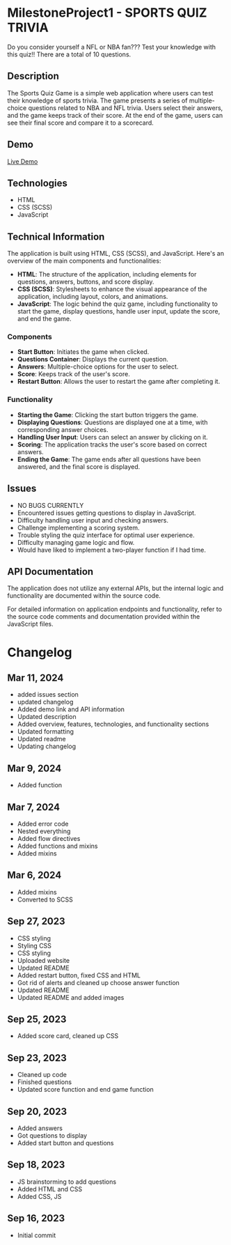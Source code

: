 # MilestoneProject1  - SPORTS QUIZ TRIVIA
Do you consider yourself a NFL or NBA fan??? Test your knowledge with this quiz!!
There are a total of 10 questions.  


## Description
The Sports Quiz Game is a simple web application where users can test their knowledge of sports trivia. The game presents a series of multiple-choice questions related to NBA and NFL trivia. Users select their answers, and the game keeps track of their score. At the end of the game, users can see their final score and compare it to a scorecard. 


## Demo
[Live Demo](https://jyang6511.github.io/MilestoneProject1/)


## Technologies
- HTML
- CSS (SCSS)
- JavaScript

## Technical Information
The application is built using HTML, CSS (SCSS), and JavaScript. Here's an overview of the main components and functionalities:

- **HTML**: The structure of the application, including elements for questions, answers, buttons, and score display.
- **CSS (SCSS)**: Stylesheets to enhance the visual appearance of the application, including layout, colors, and animations.
- **JavaScript**: The logic behind the quiz game, including functionality to start the game, display questions, handle user input, update the score, and end the game.

### Components
- **Start Button**: Initiates the game when clicked.
- **Questions Container**: Displays the current question.
- **Answers**: Multiple-choice options for the user to select.
- **Score**: Keeps track of the user's score.
- **Restart Button**: Allows the user to restart the game after completing it.

### Functionality
- **Starting the Game**: Clicking the start button triggers the game.
- **Displaying Questions**: Questions are displayed one at a time, with corresponding answer choices.
- **Handling User Input**: Users can select an answer by clicking on it.
- **Scoring**: The application tracks the user's score based on correct answers.
- **Ending the Game**: The game ends after all questions have been answered, and the final score is displayed.

## Issues
- NO BUGS CURRENTLY 
- Encountered issues getting questions to display in JavaScript.
- Difficulty handling user input and checking answers.
- Challenge implementing a scoring system.
- Trouble styling the quiz interface for optimal user experience.
- Difficulty managing game logic and flow.
- Would have liked to implement a two-player function if I had time.

## API Documentation
The application does not utilize any external APIs, but the internal logic and functionality are documented within the source code.

For detailed information on application endpoints and functionality, refer to the source code comments and documentation provided within the JavaScript files.



# Changelog

## Mar 11, 2024
- added issues section
- updated changelog
- Added demo link and API information
- Updated description
- Added overview, features, technologies, and functionality sections
- Updated formatting
- Updated readme
- Updating changelog

## Mar 9, 2024
- Added function

## Mar 7, 2024
- Added error code
- Nested everything
- Added flow directives
- Added functions and mixins
- Added mixins

## Mar 6, 2024
- Added mixins
- Converted to SCSS

## Sep 27, 2023
- CSS styling
- Styling CSS
- CSS styling
- Uploaded website
- Updated README
- Added restart button, fixed CSS and HTML
- Got rid of alerts and cleaned up choose answer function
- Updated README
- Updated README and added images

## Sep 25, 2023
- Added score card, cleaned up CSS

## Sep 23, 2023
- Cleaned up code
- Finished questions
- Updated score function and end game function

## Sep 20, 2023
- Added answers
- Got questions to display
- Added start button and questions

## Sep 18, 2023
- JS brainstorming to add questions
- Added HTML and CSS
- Added CSS, JS

## Sep 16, 2023
- Initial commit




